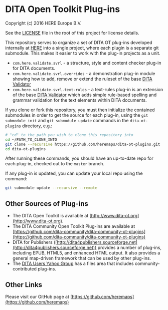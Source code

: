 # DITA Open Toolkit Plug-ins

Copyright (c) 2016 HERE Europe B.V.

See the [LICENSE](LICENSE) file in the root of this project for license details.

This repository serves to organize a set of DITA OT plug-ins developed internally at [HERE](https://company.here.com/here/)
into a single project, where each plugin is a separate git submodule.
This makes it easier to work with the plug-in projects as a unit.

* `com.here.validate.svrl` - a structure, style and content checker plug-in for DITA documents.
* `com.here.validate.svrl.overrides` -  a demonstration plug-in module showing how to add, remove or extend the ruleset of the base [DITA Validator](https://github.com/heremaps/com.here.validate.svrl)
* `com.here.validate.svrl.text-rules` - a text-rules plug-in is an extension of the base [DITA Validator](https://github.com/heremaps/com.here.validate.svrl) which adds simple rule-based spelling and grammar validation for the text elements within DITA documents.


If you clone or fork this repository, you must then initialize the
contained submodules in order to get the source for each plug-in, using the `git submodule init` and `git submodule update` commands in the `dita-ot-plugins` directory, e.g.:

```bash
# "cd" to the path you wish to clone this repository into
cd ~/PATH_TO_CLONE_INTO
git clone --recursive https://github.com/heremaps/dita-ot-plugins.git
cd dita-ot-plugins
```

After running these commands, you should have an up-to-date repo for each plug-in, checked out to the `master` branch.

If any plug-in is updated, you can update your local repo using the command:

```bash
git submodule update --recursive --remote
```


## Other Sources of Plug-ins

* The DITA Open Toolkit is available at [http://www.dita-ot.org](http://www.dita-ot.org).
* The DITA Community Open Toolkit Plug-ins are available at [https://github.com/dita-community/dita-community-ot-plugins](https://github.com/dita-community/dita-community-ot-plugins)
* DITA for Publishers ([http://dita4publishers.sourceforge.net](http://dita4publishers.sourceforge.net)) provides a number of plug-ins, including EPUB, HTML5, and enhanced HTML output. It also provides a general map-driven framework that can be used by other plug-ins.
* The [DITA Users Yahoo Group](https://groups.yahoo.com/neo/groups/dita-users/info) has a files area that includes community-contributed plug-ins.

## Other Links

Please visit our GitHub page at [https://github.com/heremaps](https://github.com/heremaps)
